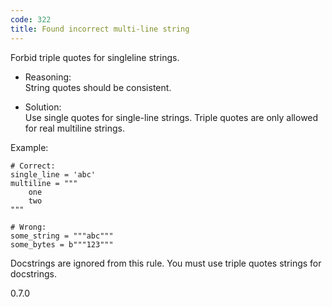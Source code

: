 ```yaml
---
code: 322
title: Found incorrect multi-line string
---
```


Forbid triple quotes for singleline strings.

  - Reasoning:  
    String quotes should be consistent.

  - Solution:  
    Use single quotes for single-line strings. Triple quotes are only
    allowed for real multiline strings.

Example:

    # Correct:
    single_line = 'abc'
    multiline = """
        one
        two
    """
    
    # Wrong:
    some_string = """abc"""
    some_bytes = b"""123"""

Docstrings are ignored from this rule. You must use triple quotes
strings for docstrings.

<div class="versionadded">

0.7.0

</div>